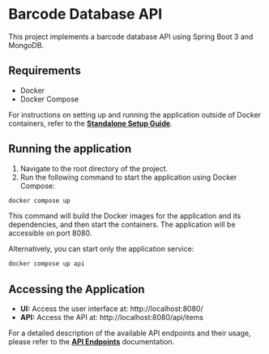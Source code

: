 # Barcode Database API

This project implements a barcode database API using Spring Boot 3 and MongoDB.

## Requirements

* Docker
* Docker Compose

For instructions on setting up and running the application outside of Docker containers, refer to the [**Standalone Setup Guide**](docs/native_setup.md).
## Running the application

1. Navigate to the root directory of the project.
2. Run the following command to start the application using Docker Compose:

```bash
docker compose up
```

This command will build the Docker images for the application and its dependencies, and then start the containers. The application will be accessible on port 8080.

Alternatively, you can start only the application service:

```bash
docker compose up api
``` 

## Accessing the Application

* **UI:** Access the user interface at: http://localhost:8080/
* **API:** Access the API at: http://localhost:8080/api/items

For a detailed description of the available API endpoints and their usage, please refer to the [**API Endpoints**](./docs/api_endpoints.md) documentation.